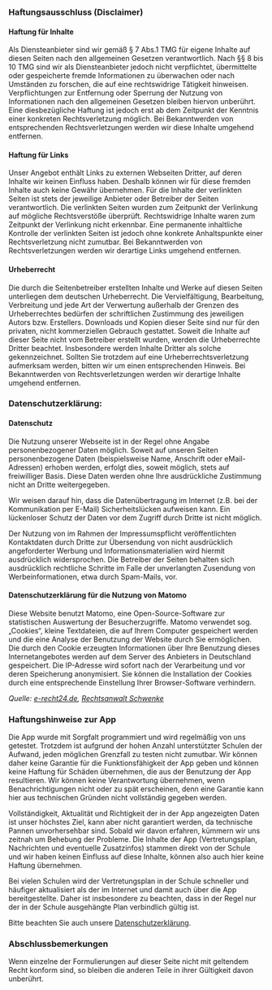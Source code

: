### Haftungsausschluss (Disclaimer)

#### Haftung für Inhalte

Als Diensteanbieter sind wir gemäß § 7 Abs.1 TMG für eigene Inhalte auf diesen Seiten nach den allgemeinen Gesetzen verantwortlich. Nach §§ 8 bis 10 TMG sind wir als Diensteanbieter jedoch nicht verpflichtet, übermittelte oder gespeicherte fremde Informationen zu überwachen oder nach Umständen zu forschen, die auf eine rechtswidrige Tätigkeit hinweisen. Verpflichtungen zur Entfernung oder Sperrung der Nutzung von Informationen nach den allgemeinen Gesetzen bleiben hiervon unberührt. Eine diesbezügliche Haftung ist jedoch erst ab dem Zeitpunkt der Kenntnis einer konkreten Rechtsverletzung möglich. Bei Bekanntwerden von entsprechenden Rechtsverletzungen werden wir diese Inhalte umgehend entfernen.

#### Haftung für Links

Unser Angebot enthält Links zu externen Webseiten Dritter, auf deren Inhalte wir keinen Einfluss haben. Deshalb können wir für diese fremden Inhalte auch keine Gewähr übernehmen. Für die Inhalte der verlinkten Seiten ist stets der jeweilige Anbieter oder Betreiber der Seiten verantwortlich. Die verlinkten Seiten wurden zum Zeitpunkt der Verlinkung auf mögliche Rechtsverstöße überprüft. Rechtswidrige Inhalte waren zum Zeitpunkt der Verlinkung nicht erkennbar. Eine permanente inhaltliche Kontrolle der verlinkten Seiten ist jedoch ohne konkrete Anhaltspunkte einer Rechtsverletzung nicht zumutbar. Bei Bekanntwerden von Rechtsverletzungen werden wir derartige Links umgehend entfernen.

#### Urheberrecht

Die durch die Seitenbetreiber erstellten Inhalte und Werke auf diesen Seiten unterliegen dem deutschen Urheberrecht. Die Vervielfältigung, Bearbeitung, Verbreitung und jede Art der Verwertung außerhalb der Grenzen des Urheberrechtes bedürfen der schriftlichen Zustimmung des jeweiligen Autors bzw. Erstellers. Downloads und Kopien dieser Seite sind nur für den privaten, nicht kommerziellen Gebrauch gestattet. Soweit die Inhalte auf dieser Seite nicht vom Betreiber erstellt wurden, werden die Urheberrechte Dritter beachtet. Insbesondere werden Inhalte Dritter als solche gekennzeichnet. Sollten Sie trotzdem auf eine Urheberrechtsverletzung aufmerksam werden, bitten wir um einen entsprechenden Hinweis. Bei Bekanntwerden von Rechtsverletzungen werden wir derartige Inhalte umgehend entfernen.

### Datenschutzerklärung:

#### Datenschutz

Die Nutzung unserer Webseite ist in der Regel ohne Angabe personenbezogener Daten möglich. Soweit auf unseren Seiten personenbezogene Daten (beispielsweise Name, Anschrift oder eMail-Adressen) erhoben werden, erfolgt dies, soweit möglich, stets auf freiwilliger Basis. Diese Daten werden ohne Ihre ausdrückliche Zustimmung nicht an Dritte weitergegeben.

Wir weisen darauf hin, dass die Datenübertragung im Internet (z.B. bei der Kommunikation per E-Mail) Sicherheitslücken aufweisen kann. Ein lückenloser Schutz der Daten vor dem Zugriff durch Dritte ist nicht möglich.

Der Nutzung von im Rahmen der Impressumspflicht veröffentlichten Kontaktdaten durch Dritte zur Übersendung von nicht ausdrücklich angeforderter Werbung und Informationsmaterialien wird hiermit ausdrücklich widersprochen. Die Betreiber der Seiten behalten sich ausdrücklich rechtliche Schritte im Falle der unverlangten Zusendung von Werbeinformationen, etwa durch Spam-Mails, vor.



#### Datenschutzerklärung für die Nutzung von Matomo

Diese Website benutzt Matomo, eine Open-Source-Software zur statistischen Auswertung der Besucherzugriffe. Matomo verwendet sog. „Cookies“, kleine Textdateien, die auf Ihrem Computer gespeichert werden und die eine Analyse der Benutzung der Website durch Sie ermöglichen. Die durch den Cookie erzeugten Informationen über Ihre Benutzung dieses Internetangebotes werden auf dem Server des Anbieters in Deutschland gespeichert. Die IP-Adresse wird sofort nach der Verarbeitung und vor deren Speicherung anonymisiert. Sie können die Installation der Cookies durch eine entsprechende Einstellung Ihrer Browser-Software verhindern.

*Quelle: [e-recht24.de](http://www.e-recht24.de), [Rechtsanwalt Schwenke](https://drschwenke.de/piwik-als-alternative-zu-google-analytics-mit-datenschutzmuster/)*

### Haftungshinweise zur App
Die App wurde mit Sorgfalt programmiert und wird regelmäßig von uns getestet. Trotzdem ist
aufgrund der hohen Anzahl unterstützter Schulen der Aufwand, jeden möglichen Grenzfall
zu testen nicht zumutbar. Wir können daher keine Garantie für die Funktionsfähigkeit der App
geben und können keine Haftung für Schäden übernehmen, die aus der Benutzung der App
resultieren. Wir können keine Verantwortung übernehmen, wenn Benachrichtigungen
nicht oder zu spät erscheinen, denn eine Garantie kann hier aus technischen Gründen nicht
vollständig gegeben werden.

Vollständigkeit, Aktualität und Richtigkeit der in der App angezeigten Daten ist unser höchstes
Ziel, kann aber nicht garantiert werden, da technische Pannen unvorhersehbar sind. Sobald wir
davon erfahren, kümmern wir uns zeitnah um Behebung der Probleme. Die Inhalte der App
(Vertretungsplan, Nachrichten und eventuelle Zusatzinfos) stammen direkt von der Schule und
wir haben keinen Einfluss auf diese Inhalte, können also auch hier keine Haftung übernehmen.

Bei vielen Schulen wird der Vertretungsplan in der Schule schneller und häufiger aktualisiert
als der im Internet und damit auch über die App bereitgestellte. Daher ist insbesondere zu 
beachten, dass in der Regel nur der in der Schule ausgehängte Plan verbindlich gültig ist.

Bitte beachten Sie auch unsere [Datenschutzerklärung](/datenschutz).

### Abschlussbemerkungen

Wenn einzelne der Formulierungen auf dieser Seite nicht mit geltendem Recht konform sind, so bleiben die anderen Teile
in ihrer Gültigkeit davon unberührt.